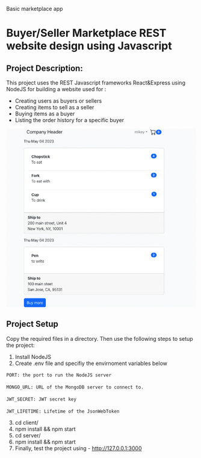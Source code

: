 Basic marketplace app

# Buyer/Seller Marketplace REST website design using Javascript

## Project Description:
This project uses the REST Javascript frameworks React&Express using NodeJS for building a website used for :
- Creating users as buyers or sellers
- Creating items to sell as a seller
- Buying items as a buyer
- Listing the order history for a specific buyer

![alt text](https://github.com/clementgng/marketplace/blob/main/Images/OrderHistory.png "Order_History")

## Project Setup
Copy the required files in a directory. Then use the following steps to setup the project:

1. Install NodeJS
2. Create .env file and specifiy the envirnoment variables below
```
PORT: the port to run the NodeJS server

MONGO_URL: URL of the MongoDB server to connect to.

JWT_SECRET: JWT secret key

JWT_LIFETIME: Lifetime of the JsonWebToken
```
3. cd client/
4. npm install && npm start
5. cd server/
6. npm install && npm start
7. Finally, test the project using - http://127.0.0.1:3000

